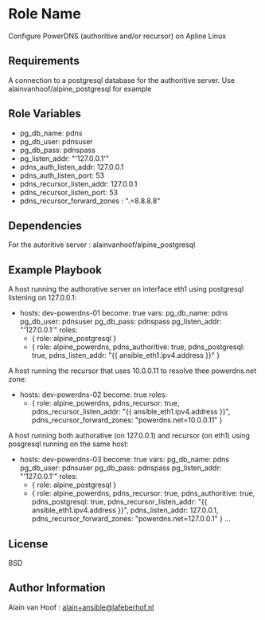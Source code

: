 Role Name
=========

Configure PowerDNS (authoritive and/or recursor)  on Apline Linux

Requirements
------------

A connection to a postgresql database for the authoritive server. Use alainvanhoof/alpine_postgresql for example

Role Variables
--------------

* pg_db_name:                pdns
* pg_db_user:                pdnsuser
* pg_db_pass:                pdnspass
* pg_listen_addr:            "'127.0.0.1'"
* pdns_auth_listen_addr:     127.0.0.1
* pdns_auth_listen_port:     53
* pdns_recursor_listen_addr: 127.0.0.1
* pdns_recursor_listen_port: 53
* pdns_recursor_forward_zones : ".=8.8.8.8"

Dependencies
------------

For the autoritive server : alainvanhoof/alpine_postgresql

Example Playbook
----------------

A host running the authorative server on interface eth1 using postgresql listening on 127.0.0.1:

- hosts: dev-powerdns-01
  become: true
  vars:
    pg_db_name: pdns
    pg_db_user: pdnsuser
    pg_db_pass: pdnspass
    pg_listen_addr: "'127.0.0.1'"
  roles:
    - { role: alpine_postgresql }
    - { role: alpine_powerdns, pdns_authoritive: true, pdns_postgresql: true, pdns_listen_addr: "{{ ansible_eth1.ipv4.address }}" }

A host running the recursor that uses 10.0.0.11 to resolve thee powerdns.net zone:

- hosts: dev-powerdns-02
  become: true
  roles:
    - { role: alpine_powerdns, pdns_recursor: true, pdns_recursor_listen_addr: "{{ ansible_eth1.ipv4.address }}", pdns_recursor_forward_zones: "powerdns.net=10.0.0.11" }

A host running both authorative (on 127.0.0.1) and recursor (on eth1) using posgresql running on the same host:

- hosts: dev-powerdns-03
  become: true
  vars:
    pg_db_name: pdns
    pg_db_user: pdnsuser
    pg_db_pass: pdnspass
    pg_listen_addr: "'127.0.0.1'"
  roles:
    - { role: alpine_postgresql }
    - { role: alpine_powerdns, pdns_recursor: true, pdns_authoritive: true, pdns_postgresql: true, pdns_recursor_listen_addr: "{{ ansible_eth1.ipv4.address }}", pdns_listen_addr: 127.0.0.1, pdns_recursor_forward_zones: "powerdns.net=127.0.0.1" }
...

License
-------

BSD

Author Information
------------------

Alain van Hoof : alain+ansible@lafeberhof.nl
